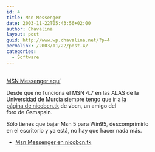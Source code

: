 ```yaml
---
id: 4
title: Msn Messenger
date: 2003-11-22T05:43:56+02:00
author: Chavalina
layout: post
guid: http://www.wp.chavalina.net/?p=4
permalink: /2003/11/22/post-4/
categories:
  - Software
---
```

<p align="left">
  <a href="http://www.telefonica.net/web/vgfsite/software/msn5.zip"><br /> MSN Messenger aqu&iacute;</a>
</p>

<p align="left">
  Desde que no funciona el MSN 4.7 en las ALAS de la<br /> Universidad de Murcia siempre tengo que ir a <a href="http://nicobcn.tk" target="_blank">la<br /> página de nicobcn.tk</a> de <span class="alguien">vbcn</span>, un amigo del<br /> foro de Gsmspain.
</p>

<p align="left">
  S&oacute;lo tienes que bajar Msn 5 para Win95, descomprimirlo<br /> en el escritorio y ya está, no hay que hacer nada más.
</p>

  * <a href="http://www.nicobcn.tk" target="_blank">Msn Messenger en nicobcn.tk</a>